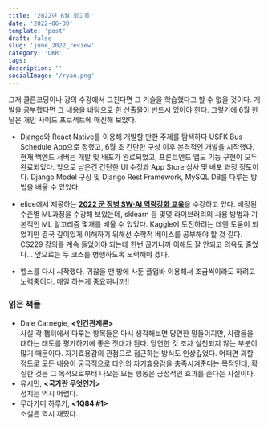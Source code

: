 ```yaml
---
title: '2022년 6월 회고록'
date: '2022-06-30'
template: 'post'
draft: false
slug: 'june_2022_review'
category: 'OKR'
tags:
description: ''
socialImage: '/ryan.png'
---
```


그저 클론코딩이나 강의 수강에서 그친다면 그 기술을 학습했다고 할 수 없을 것이다. 개발을 공부했다면 그 내용을 바탕으로 한 산출물이 반드시 있어야 한다. 그렇기에 6월 한달은 개인 사이드 프로젝트에 매진해 보았다.

- Django와 React Native를 이용해 개발할 만한 주제를 탐색하다 USFK Bus Schedule App으로 정했고, 6월 초 간단한 구상 이후 본격적인 개발을 시작했다. 현재 백엔드 서버는 개발 및 배포가 완료되었고, 프론트엔드 앱도 기능 구현이 모두 완료되었다. 앞으로 남은건 간단한 UI 수정과 App Store 심사 및 배포 과정 정도이다. Django Model 구상 및 Django Rest Framework, MySQL DB를 다루는 방법을 배울 수 있었다.

- elice에서 제공하는 [**2022 군 장병 SW∙AI 역량강화 교육**](https://military22.elice.io/explore)을 수강하고 있다. 배정된 수준별 ML과정을 수강해 보았는데, sklearn 등 몇몇 라이브러리의 사용 방법과 기본적인 ML 알고리즘 몇개를 배울 수 있었다. Kaggle에 도전하려는 데엔 도움이 되었지만 결국 깊이있게 이해하기 위해선 수학적 베이스를 공부해야 할 것 같다. CS229 강의를 계속 들었어야 되는데 한번 끊기니까 이해도 잘 안되고 의욕도 줄었다... 앞으로는 두 코스를 병행하도록 노력해야 겠다.

- 헬스를 다시 시작했다. 귀찮을 땐 방에 사둔 풀업바 이용해서 조금씩이라도 하려고 노력중이다. 매일 하는게 중요하니까!!

### 읽은 책들

- Dale Carnegie, **&lt;인간관계론&gt;**  
  사실 각 챕터에서 다루는 항목들은 다시 생각해보면 당연한 말들이지만, 사람들을 대하는 태도를 평가하기에 좋은 잣대가 된다. 당연한 것 조차 실천되지 않는 부분이 많기 때문이다. 자기효용감의 관점으로 접근하는 방식도 인상깊었다. 어쩌면 과할 정도로 모든 내용이 궁극적으로 타인의 자기효용감을 충족시켜준다는 목적인데, 확실한 것은 그 목적으로부터 나오는 모든 행동은 긍정적인 효과를 준다는 사실이다.
- 유시민, **&lt;국가란 무엇인가&gt;**  
  정치는 역시 어렵다.
- 무라카미 하루키, **&lt;1Q84 #1&gt;**  
  소설은 역시 재밌다.
